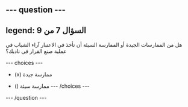 --- question ---
---
legend: السؤال 7 من 9
---

هل من الممارسات الجيدة أو الممارسة السيئة أن تأخذ في الاعتبار آراء الشباب في عملية صنع القرار في ناديك؟

--- choices ---
- (x) ممارسة جيدة

- () ممارسة سيئة --- /choices ---

--- /question ---
